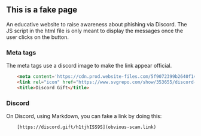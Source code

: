 ## This is a fake page

An educative website to raise awareness about phishing via Discord.
The JS script in the html file is only meant to display the messages once the user clicks on the button.

### Meta tags

The meta tags use a discord image to make the link appear official.

```html
    <meta content='https://cdn.prod.website-files.com/5f9072399b2640f14d6a2bf4/656faedde0f5be0412e2e421_DIS%20Gifting%20Moment%20Blog%20Banner.png' property='og:image'>
    <link rel="icon" href="https://www.svgrepo.com/show/353655/discord-icon.svg">
    <title>Discord Gift</title>
```

### Discord

On Discord, using Markdown, you can fake a link by doing this:

```
    [https://discord.gift/h1tjhISS9S](obvious-scam.link)
```